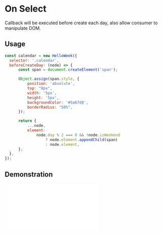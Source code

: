 # On Select

Callback will be executed before create each day, also allow consumer to manipulate DOM.

## Usage

```js
const calendar = new HelloWeek({
  selector: '.calendar',
  beforeCreateDay: (node) => {
      const span = document.createElement('span');

      Object.assign(span.style, {
          position: 'absolute',
          top: "8px",
          width: '5px',
          height: '5px',
          backgroundColor: '#5a67d8',
          borderRadius: "50%",
      });

      return {
          ...node,
          element:
              node.day % 2 === 0 && !node.isWeekend
                  ? node.element.appendChild(span)
                  : node.element,
      };
  },
});
```

## Demonstration

<iframe
    src="docs/v2/demos/before-create-day.html"
    frameborder="no"
    allowfullscreen="allowfullscreen">
</iframe>
